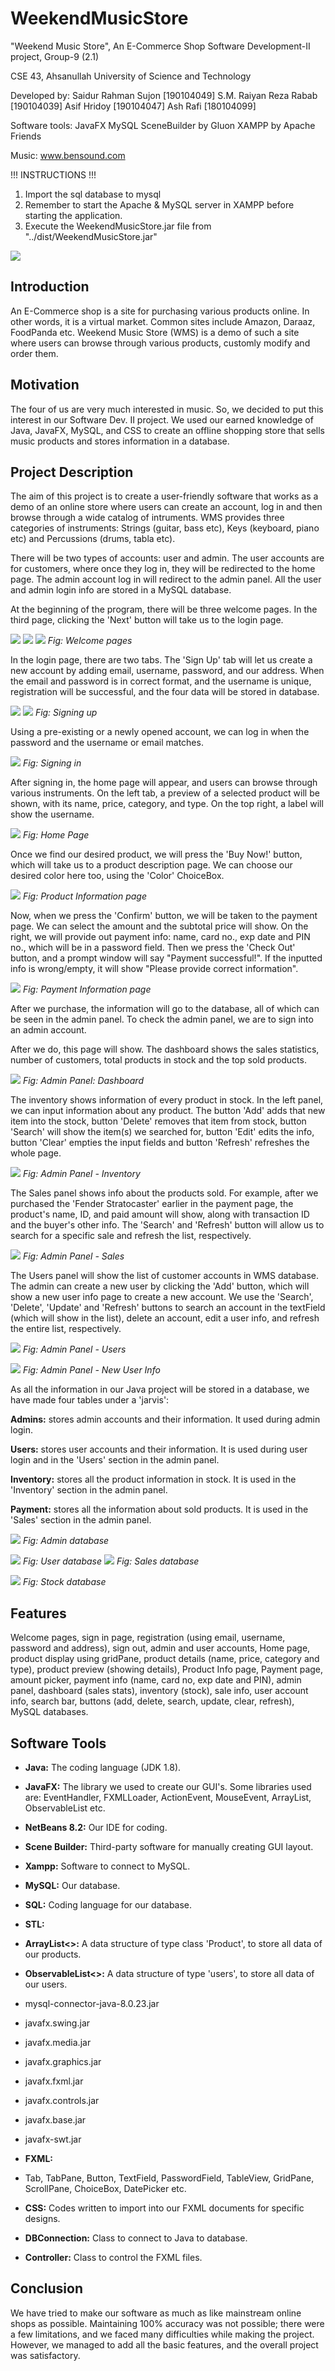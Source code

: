 # WeekendMusicStore

"Weekend Music Store", An E-Commerce Shop
Software Development-II project, Group-9 (2.1)

CSE 43, Ahsanullah University of Science and Technology

Developed by:
Saidur Rahman Sujon [190104049]
S.M. Raiyan Reza Rabab [190104039]
Asif Hridoy [190104047]
Ash Rafi [180104099]

Software tools:
JavaFX 
MySQL
SceneBuilder by Gluon
XAMPP by Apache Friends

Music: www.bensound.com

!!! INSTRUCTIONS !!!
1. Import the sql database to mysql
2. Remember to start the Apache & MySQL server in XAMPP before starting the application.
3. Execute the WeekendMusicStore.jar file from "../dist/WeekendMusicStore.jar"


![](RackMultipart20230708-1-o92odt_html_c263c4643f56509f.png)



## **Introduction**

An E-Commerce shop is a site for purchasing various products online. In other words, it is a virtual market. Common sites include Amazon, Daraaz, FoodPanda etc. Weekend Music Store (WMS) is a demo of such a site where users can browse through various products, customly modify and order them.

## **Motivation**

The four of us are very much interested in music. So, we decided to put this interest in our Software Dev. II project. We used our earned knowledge of Java, JavaFX, MySQL, and CSS to create an offline shopping store that sells music products and stores information in a database.

## **Project Description**

The aim of this project is to create a user-friendly software that works as a demo of an online store where users can create an account, log in and then browse through a wide catalog of intruments. WMS provides three categories of instruments: Strings (guitar, bass etc), Keys (keyboard, piano etc) and Percussions (drums, tabla etc).

There will be two types of accounts: user and admin. The user accounts are for customers, where once they log in, they will be redirected to the home page. The admin account log in will redirect to the admin panel. All the user and admin login info are stored in a MySQL database.

At the beginning of the program, there will be three welcome pages. In the third page, clicking the 'Next' button will take us to the login page.

![](RackMultipart20230708-1-o92odt_html_e3d0326e98ea0730.jpg) ![](RackMultipart20230708-1-o92odt_html_323d8277c473f230.jpg) ![](RackMultipart20230708-1-o92odt_html_98695b88d8804c42.jpg)
_Fig: Welcome pages_

In the login page, there are two tabs. The 'Sign Up' tab will let us create a new account by adding email, username, password, and our address. When the email and password is in correct format, and the username is unique, registration will be successful, and the four data will be stored in database.

![](RackMultipart20230708-1-o92odt_html_70bab5f576534435.jpg) ![](RackMultipart20230708-1-o92odt_html_533d37d3d1b303a9.jpg)
_Fig: Signing up_

Using a pre-existing or a newly opened account, we can log in when the password and the username or email matches.

![](RackMultipart20230708-1-o92odt_html_1254c05193ed5a40.jpg)
_Fig: Signing in_

After signing in, the home page will appear, and users can browse through various instruments. On the left tab, a preview of a selected product will be shown, with its name, price, category, and type. On the top right, a label will show the username.

![](RackMultipart20230708-1-o92odt_html_2f8ebef25bc211f6.jpg)
_Fig: Home Page_

Once we find our desired product, we will press the 'Buy Now!' button, which will take us to a product description page. We can choose our desired color here too, using the 'Color' ChoiceBox.

![](RackMultipart20230708-1-o92odt_html_629f777f12e360d0.jpg)
_Fig: Product Information page_

Now, when we press the 'Confirm' button, we will be taken to the payment page. We can select the amount and the subtotal price will show. On the right, we will provide out payment info: name, card no., exp date and PIN no., which will be in a password field. Then we press the 'Check Out' button, and a prompt window will say "Payment successful!". If the inputted info is wrong/empty, it will show "Please provide correct information".

![](RackMultipart20230708-1-o92odt_html_6431e9da4753c870.jpg)
_Fig: Payment Information page_

After we purchase, the information will go to the database, all of which can be seen in the admin panel. To check the admin panel, we are to sign into an admin account.

After we do, this page will show. The dashboard shows the sales statistics, number of customers, total products in stock and the top sold products.

![](RackMultipart20230708-1-o92odt_html_31ee061aa24b5edd.jpg)
_Fig: Admin Panel: Dashboard_

The inventory shows information of every product in stock. In the left panel, we can input information about any product. The button 'Add' adds that new item into the stock, button 'Delete' removes that item from stock, button 'Search' will show the item(s) we searched for, button 'Edit' edits the info, button 'Clear' empties the input fields and button 'Refresh' refreshes the whole page.

![](RackMultipart20230708-1-o92odt_html_7d7cdd736096b905.jpg)
_Fig: Admin Panel - Inventory_

The Sales panel shows info about the products sold. For example, after we purchased the 'Fender Stratocaster' earlier in the payment page, the product's name, ID, and paid amount will show, along with transaction ID and the buyer's other info. The 'Search' and 'Refresh' button will allow us to search for a specific sale and refresh the list, respectively.

![](RackMultipart20230708-1-o92odt_html_44e5321599ddf3dc.jpg)
_Fig: Admin Panel - Sales_

The Users panel will show the list of customer accounts in WMS database. The admin can create a new user by clicking the 'Add' button, which will show a new user info page to create a new account. We use the 'Search', 'Delete', 'Update' and 'Refresh' buttons to search an account in the textField (which will show in the list), delete an account, edit a user info, and refresh the entire list, respectively.

![](RackMultipart20230708-1-o92odt_html_11f41c052f4022f9.jpg)
_Fig: Admin Panel - Users_

![](RackMultipart20230708-1-o92odt_html_52b07250fa17355e.png)
_Fig: Admin Panel - New User Info_

As all the information in our Java project will be stored in a database, we have made four tables under a 'jarvis':

**Admins:** stores admin accounts and their information. It used during admin login.

**Users:** stores user accounts and their information. It is used during user login and in the 'Users' section in the admin panel.

**Inventory:** stores all the product information in stock. It is used in the 'Inventory' section in the admin panel.

**Payment:** stores all the information about sold products. It is used in the 'Sales' section in the admin panel.

![](RackMultipart20230708-1-o92odt_html_fa46bb8330b0ea59.jpg)
_Fig: Admin database_

 ![](RackMultipart20230708-1-o92odt_html_57997318d2eb229a.jpg)
_Fig: User database_
 ![](RackMultipart20230708-1-o92odt_html_8e59db593e467057.jpg)
_Fig: Sales database_

![](RackMultipart20230708-1-o92odt_html_68637cfb4f7c25c5.jpg)
_Fig: Stock database_

## **Features**

Welcome pages, sign in page, registration (using email, username, password and address), sign out, admin and user accounts, Home page, product display using gridPane, product details (name, price, category and type), product preview (showing details), Product Info page, Payment page, amount picker, payment info (name, card no, exp date and PIN), admin panel, dashboard (sales stats), inventory (stock), sale info, user account info, search bar, buttons (add, delete, search, update, clear, refresh), MySQL databases.

## **Software Tools**

- **Java:** The coding language (JDK 1.8).
- **JavaFX:** The library we used to create our GUI's. Some libraries used are: EventHandler, FXMLLoader, ActionEvent, MouseEvent, ArrayList, ObservableList etc.
- **NetBeans 8.2:** Our IDE for coding.
- **Scene Builder:** Third-party software for manually creating GUI layout.
- **Xampp:** Software to connect to MySQL.
- **MySQL:** Our database.
- **SQL:** Coding language for our database.
- **STL:**

- **ArrayList\<\>:** A data structure of type class 'Product', to store all data of our products.
- **ObservableList\<\>:** A data structure of type 'users', to store all data of our users.
- mysql-connector-java-8.0.23.jar
- javafx.swing.jar
- javafx.media.jar
- javafx.graphics.jar
- javafx.fxml.jar
- javafx.controls.jar
- javafx.base.jar
- javafx-swt.jar

- **FXML:**

- Tab, TabPane, Button, TextField, PasswordField, TableView, GridPane, ScrollPane, ChoiceBox, DatePicker etc.

- **CSS:** Codes written to import into our FXML documents for specific designs.
- **DBConnection:** Class to connect to Java to database.
- **Controller:** Class to control the FXML files.

## **Conclusion**

We have tried to make our software as much as like mainstream online shops as possible. Maintaining 100% accuracy was not possible; there were a few limitations, and we faced many difficulties while making the project. However, we managed to add all the basic features, and the overall project was satisfactory.

